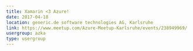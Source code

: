 ```yaml
---
title: Xamarin <3 Azure!
date: 2017-04-18
location: generic.de software technologies AG, Karlsruhe
link: https://www.meetup.com/Azure-Meetup-Karlsruhe/events/238949969/
usergroup: azka
type: usergroup
---
```

